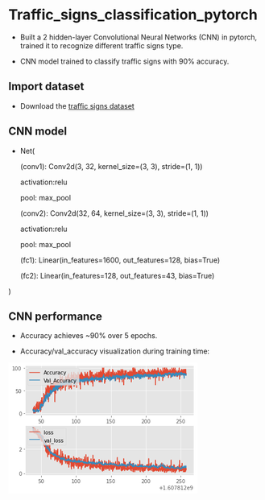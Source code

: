 # Traffic_signs_classification_pytorch
* Built a 2 hidden-layer Convolutional Neural Networks (CNN) in pytorch, trained it to recognize different traffic signs type.

* CNN model trained to classify traffic signs with 90% accuracy.

## Import dataset
* Download the [traffic signs dataset](https://www.kaggle.com/meowmeowmeowmeowmeow/gtsrb-german-traffic-sign/download)

## CNN model
* Net(

  (conv1): Conv2d(3, 32, kernel_size=(3, 3), stride=(1, 1))
  
  activation:relu
  
  pool: max_pool
  
  (conv2): Conv2d(32, 64, kernel_size=(3, 3), stride=(1, 1))
  
  activation:relu
  
  pool: max_pool
  
  (fc1): Linear(in_features=1600, out_features=128, bias=True)
  
  (fc2): Linear(in_features=128, out_features=43, bias=True)
  
)
## CNN performance

* Accuracy achieves ~90% over 5 epochs.

* Accuracy/val_accuracy visualization during training time:

![accuracy plot](https://github.com/xuegoleta/Traffic_signs_classification_pytorch/blob/main/images/accuracy_plot.png)
